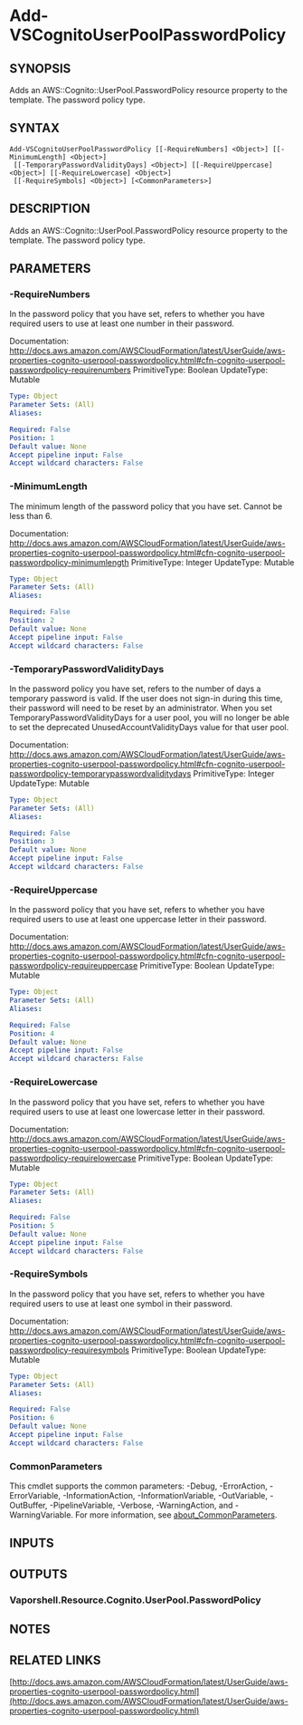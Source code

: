 # Add-VSCognitoUserPoolPasswordPolicy

## SYNOPSIS
Adds an AWS::Cognito::UserPool.PasswordPolicy resource property to the template.
The password policy type.

## SYNTAX

```
Add-VSCognitoUserPoolPasswordPolicy [[-RequireNumbers] <Object>] [[-MinimumLength] <Object>]
 [[-TemporaryPasswordValidityDays] <Object>] [[-RequireUppercase] <Object>] [[-RequireLowercase] <Object>]
 [[-RequireSymbols] <Object>] [<CommonParameters>]
```

## DESCRIPTION
Adds an AWS::Cognito::UserPool.PasswordPolicy resource property to the template.
The password policy type.

## PARAMETERS

### -RequireNumbers
In the password policy that you have set, refers to whether you have required users to use at least one number in their password.

Documentation: http://docs.aws.amazon.com/AWSCloudFormation/latest/UserGuide/aws-properties-cognito-userpool-passwordpolicy.html#cfn-cognito-userpool-passwordpolicy-requirenumbers
PrimitiveType: Boolean
UpdateType: Mutable

```yaml
Type: Object
Parameter Sets: (All)
Aliases:

Required: False
Position: 1
Default value: None
Accept pipeline input: False
Accept wildcard characters: False
```

### -MinimumLength
The minimum length of the password policy that you have set.
Cannot be less than 6.

Documentation: http://docs.aws.amazon.com/AWSCloudFormation/latest/UserGuide/aws-properties-cognito-userpool-passwordpolicy.html#cfn-cognito-userpool-passwordpolicy-minimumlength
PrimitiveType: Integer
UpdateType: Mutable

```yaml
Type: Object
Parameter Sets: (All)
Aliases:

Required: False
Position: 2
Default value: None
Accept pipeline input: False
Accept wildcard characters: False
```

### -TemporaryPasswordValidityDays
In the password policy you have set, refers to the number of days a temporary password is valid.
If the user does not sign-in during this time, their password will need to be reset by an administrator.
When you set TemporaryPasswordValidityDays for a user pool, you will no longer be able to set the deprecated UnusedAccountValidityDays value for that user pool.

Documentation: http://docs.aws.amazon.com/AWSCloudFormation/latest/UserGuide/aws-properties-cognito-userpool-passwordpolicy.html#cfn-cognito-userpool-passwordpolicy-temporarypasswordvaliditydays
PrimitiveType: Integer
UpdateType: Mutable

```yaml
Type: Object
Parameter Sets: (All)
Aliases:

Required: False
Position: 3
Default value: None
Accept pipeline input: False
Accept wildcard characters: False
```

### -RequireUppercase
In the password policy that you have set, refers to whether you have required users to use at least one uppercase letter in their password.

Documentation: http://docs.aws.amazon.com/AWSCloudFormation/latest/UserGuide/aws-properties-cognito-userpool-passwordpolicy.html#cfn-cognito-userpool-passwordpolicy-requireuppercase
PrimitiveType: Boolean
UpdateType: Mutable

```yaml
Type: Object
Parameter Sets: (All)
Aliases:

Required: False
Position: 4
Default value: None
Accept pipeline input: False
Accept wildcard characters: False
```

### -RequireLowercase
In the password policy that you have set, refers to whether you have required users to use at least one lowercase letter in their password.

Documentation: http://docs.aws.amazon.com/AWSCloudFormation/latest/UserGuide/aws-properties-cognito-userpool-passwordpolicy.html#cfn-cognito-userpool-passwordpolicy-requirelowercase
PrimitiveType: Boolean
UpdateType: Mutable

```yaml
Type: Object
Parameter Sets: (All)
Aliases:

Required: False
Position: 5
Default value: None
Accept pipeline input: False
Accept wildcard characters: False
```

### -RequireSymbols
In the password policy that you have set, refers to whether you have required users to use at least one symbol in their password.

Documentation: http://docs.aws.amazon.com/AWSCloudFormation/latest/UserGuide/aws-properties-cognito-userpool-passwordpolicy.html#cfn-cognito-userpool-passwordpolicy-requiresymbols
PrimitiveType: Boolean
UpdateType: Mutable

```yaml
Type: Object
Parameter Sets: (All)
Aliases:

Required: False
Position: 6
Default value: None
Accept pipeline input: False
Accept wildcard characters: False
```

### CommonParameters
This cmdlet supports the common parameters: -Debug, -ErrorAction, -ErrorVariable, -InformationAction, -InformationVariable, -OutVariable, -OutBuffer, -PipelineVariable, -Verbose, -WarningAction, and -WarningVariable. For more information, see [about_CommonParameters](http://go.microsoft.com/fwlink/?LinkID=113216).

## INPUTS

## OUTPUTS

### Vaporshell.Resource.Cognito.UserPool.PasswordPolicy
## NOTES

## RELATED LINKS

[http://docs.aws.amazon.com/AWSCloudFormation/latest/UserGuide/aws-properties-cognito-userpool-passwordpolicy.html](http://docs.aws.amazon.com/AWSCloudFormation/latest/UserGuide/aws-properties-cognito-userpool-passwordpolicy.html)

